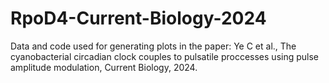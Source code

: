 # RpoD4-Current-Biology-2024
Data and code used for generating plots in the paper: Ye C et al., The cyanobacterial circadian clock couples to pulsatile proccesses using pulse amplitude modulation, Current Biology, 2024.
